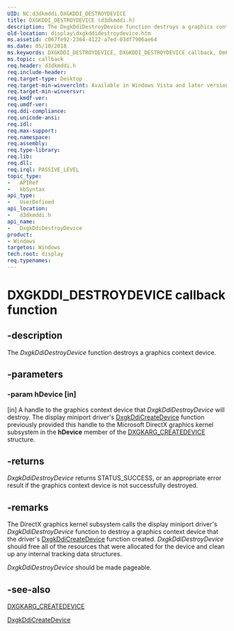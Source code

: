 ```yaml
---
UID: NC:d3dkmddi.DXGKDDI_DESTROYDEVICE
title: DXGKDDI_DESTROYDEVICE (d3dkmddi.h)
description: The DxgkDdiDestroyDevice function destroys a graphics context device.
old-location: display\dxgkddidestroydevice.htm
ms.assetid: c067fe92-2364-4122-a7ed-03df7906ae64
ms.date: 05/10/2018
ms.keywords: DXGKDDI_DESTROYDEVICE, DXGKDDI_DESTROYDEVICE callback, DmFunctions_14927367-d2f9-4aa4-ab3d-a3c8decedbcf.xml, DxgkDdiDestroyDevice, DxgkDdiDestroyDevice callback function [Display Devices], d3dkmddi/DxgkDdiDestroyDevice, display.dxgkddidestroydevice
ms.topic: callback
req.header: d3dkmddi.h
req.include-header: 
req.target-type: Desktop
req.target-min-winverclnt: Available in Windows Vista and later versions of the Windows operating systems.
req.target-min-winversvr: 
req.kmdf-ver: 
req.umdf-ver: 
req.ddi-compliance: 
req.unicode-ansi: 
req.idl: 
req.max-support: 
req.namespace: 
req.assembly: 
req.type-library: 
req.lib: 
req.dll: 
req.irql: PASSIVE_LEVEL
topic_type:
-	APIRef
-	kbSyntax
api_type:
-	UserDefined
api_location:
-	d3dkmddi.h
api_name:
-	DxgkDdiDestroyDevice
product:
- Windows
targetos: Windows
tech.root: display
req.typenames: 
---
```


# DXGKDDI_DESTROYDEVICE callback function


## -description


The <i>DxgkDdiDestroyDevice</i> function destroys a graphics context device.


## -parameters




### -param hDevice [in]

[in] A handle to the graphics context device that <i>DxgkDdiDestroyDevice</i> will destroy. The display miniport driver's <a href="https://msdn.microsoft.com/a7027735-0ec4-4fad-81fb-1c3aca4ebf2d">DxgkDdiCreateDevice</a> function previously provided this handle to the Microsoft DirectX graphics kernel subsystem in the <b>hDevice</b> member of the <a href="https://msdn.microsoft.com/library/windows/hardware/ff557570">DXGKARG_CREATEDEVICE</a> structure. 


## -returns



<i>DxgkDdiDestroyDevice</i> returns STATUS_SUCCESS, or an appropriate error result if the graphics context device is not successfully destroyed. 




## -remarks



The DirectX graphics kernel subsystem calls the display miniport driver's <i>DxgkDdiDestroyDevice</i> function to destroy a graphics context device that the driver's <a href="https://msdn.microsoft.com/a7027735-0ec4-4fad-81fb-1c3aca4ebf2d">DxgkDdiCreateDevice</a> function created. <i>DxgkDdiDestroyDevice</i> should free all of the resources that were allocated for the device and clean up any internal tracking data structures. 

<i>DxgkDdiDestroyDevice</i> should be made pageable.




## -see-also




<a href="https://msdn.microsoft.com/library/windows/hardware/ff557570">DXGKARG_CREATEDEVICE</a>



<a href="https://msdn.microsoft.com/a7027735-0ec4-4fad-81fb-1c3aca4ebf2d">DxgkDdiCreateDevice</a>
 

 

